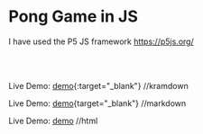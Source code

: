 # Pong Game in JS

I have used the P5 JS framework https://p5js.org/

<br>
<br>

Live Demo: [demo](https://example.com){:target="_blank"} //kramdown

Live Demo: [demo](https://example.com){target="_blank"} //markdown

Live Demo: <a href="https://example.com" target="_blank">demo</a> //html

